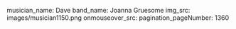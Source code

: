 musician_name: Dave
band_name: Joanna Gruesome
img_src: images/musician1150.png
onmouseover_src: 
pagination_pageNumber: 1360